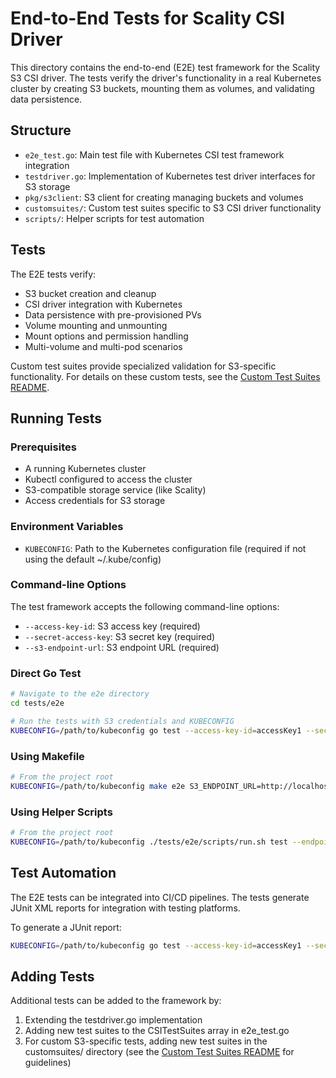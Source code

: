 # End-to-End Tests for Scality CSI Driver

This directory contains the end-to-end (E2E) test framework for the Scality S3 CSI driver. The tests verify the driver's functionality in a real Kubernetes cluster by creating S3 buckets, mounting them as volumes, and validating data persistence.

## Structure

- `e2e_test.go`: Main test file with Kubernetes CSI test framework integration
- `testdriver.go`: Implementation of Kubernetes test driver interfaces for S3 storage
- `pkg/s3client`: S3 client for creating managing buckets and volumes 
- `customsuites/`: Custom test suites specific to S3 CSI driver functionality
- `scripts/`: Helper scripts for test automation

## Tests

The E2E tests verify:
- S3 bucket creation and cleanup
- CSI driver integration with Kubernetes
- Data persistence with pre-provisioned PVs
- Volume mounting and unmounting
- Mount options and permission handling
- Multi-volume and multi-pod scenarios

Custom test suites provide specialized validation for S3-specific functionality. For details on these custom tests, see the [Custom Test Suites README](customsuites/README.md).

## Running Tests

### Prerequisites

- A running Kubernetes cluster
- Kubectl configured to access the cluster
- S3-compatible storage service (like Scality)
- Access credentials for S3 storage

### Environment Variables

- `KUBECONFIG`: Path to the Kubernetes configuration file (required if not using the default ~/.kube/config)

### Command-line Options

The test framework accepts the following command-line options:

- `--access-key-id`: S3 access key (required)
- `--secret-access-key`: S3 secret key (required)
- `--s3-endpoint-url`: S3 endpoint URL (required)

### Direct Go Test

```bash
# Navigate to the e2e directory
cd tests/e2e

# Run the tests with S3 credentials and KUBECONFIG
KUBECONFIG=/path/to/kubeconfig go test --access-key-id=accessKey1 --secret-access-key=verySecretKey1 --s3-endpoint-url=http://localhost:8000 -v -ginkgo.v ./...
```

### Using Makefile

```bash
# From the project root
KUBECONFIG=/path/to/kubeconfig make e2e S3_ENDPOINT_URL=http://localhost:8000 ACCESS_KEY_ID=accessKey1 SECRET_ACCESS_KEY=verySecretKey1
```

### Using Helper Scripts

```bash
# From the project root
KUBECONFIG=/path/to/kubeconfig ./tests/e2e/scripts/run.sh test --endpoint-url http://localhost:8000 --access-key-id accessKey1 --secret-access-key verySecretKey1
```

## Test Automation

The E2E tests can be integrated into CI/CD pipelines. The tests generate JUnit XML reports for integration with testing platforms.

To generate a JUnit report:

```bash
KUBECONFIG=/path/to/kubeconfig go test --access-key-id=accessKey1 --secret-access-key=verySecretKey1 --s3-endpoint-url=http://localhost:8000 -v -ginkgo.v ./... -ginkgo.junit-report=report.xml
```

## Adding Tests

Additional tests can be added to the framework by:

1. Extending the testdriver.go implementation
2. Adding new test suites to the CSITestSuites array in e2e_test.go
3. For custom S3-specific tests, adding new test suites in the customsuites/ directory (see the [Custom Test Suites README](customsuites/README.md) for guidelines)
